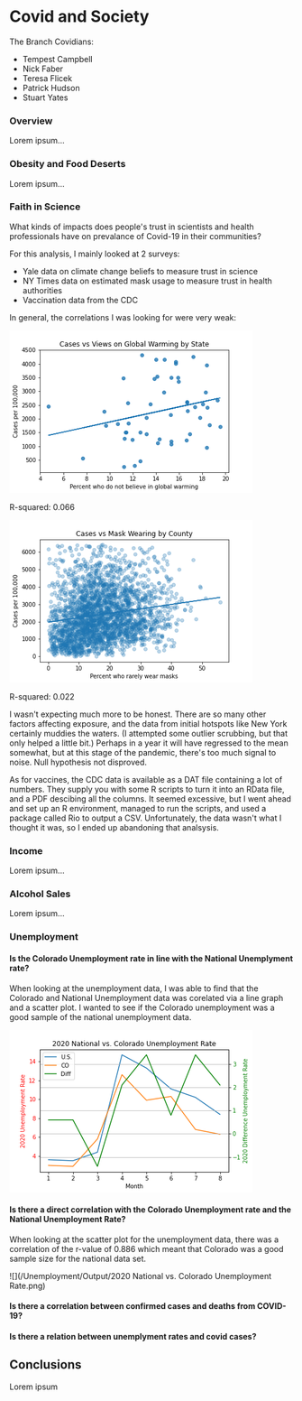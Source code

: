 # Covid and Society

The Branch Covidians:

- Tempest Campbell
- Nick Faber
- Teresa Flicek
- Patrick Hudson
- Stuart Yates

### Overview

Lorem ipsum...

### Obesity and Food Deserts

Lorem ipsum...

### Faith in Science

What kinds of impacts does people's trust in scientists and health professionals have on prevalance of Covid-19 in their communities?

For this analysis, I mainly looked at 2 surveys:

- Yale data on climate change beliefs to measure trust in science
- NY Times data on estimated mask usage to measure trust in health authorities
- Vaccination data from the CDC

In general, the correlations I was looking for were very weak:

![global warming by state](Science/output/cases-vs-gw-by-state.png)

R-squared: 0.066

![mask use by county](Science/output/cases-vs-masks-by-county.png)

R-squared: 0.022

I wasn't expecting much more to be honest. There are so many other factors affecting exposure, and the data from initial hotspots like New York certainly muddies the waters. (I attempted some outlier scrubbing, but that only helped a little bit.) Perhaps in a year it will have regressed to the mean somewhat, but at this stage of the pandemic, there's too much signal to noise. Null hypothesis not disproved.

As for vaccines, the CDC data is available as a DAT file containing a lot of numbers. They supply you with some R scripts to turn it into an RData file, and a PDF descibing all the columns. It seemed excessive, but I went ahead and set up an R environment, managed to run the scripts, and used a package called Rio to output a CSV. Unfortunately, the data wasn't what I thought it was, so I ended up abandoning that analsysis.

### Income

Lorem ipsum...

### Alcohol Sales

Lorem ipsum...

### Unemployment
#### Is the Colorado Unemployment rate in line with the National Unemplyment rate?
When looking at the unemployment data, I was able to find that the Colorado and National Unemployment data was corelated via a line graph and a scatter plot. I wanted to see if the Colorado unemployment was a good sample of the national unemployment data.

![](/Unemployment/Output/2020_National_and_Colorado_UnemploymentRates.png)

#### Is there a direct correlation with the Colorado Unemployment rate and the National Unemployment Rate?
When looking at the scatter plot for the unemployment data, there was a correlation of the r-value of 0.886 which meant that Colorado was a good sample size for the national data set.

![](/Unemployment/Output/2020 National vs. Colorado Unemployment Rate.png)

#### Is there a correlation between confirmed cases and deaths from COVID-19?

#### Is there a relation between unemplyment rates and covid cases?

## Conclusions

Lorem ipsum
